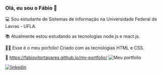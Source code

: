### Olá, eu sou o Fábio 👋

💻 Sou estudante de Sistemas de informação na Universidade Federal de Lavras - UFLA. 

📚 Atualmente estou estudando as tecnologias node.js e react.js. 

🙋‍♂️ Esse é o meu porfolio! Criado com as tecnologias HTML e CSS. 

🔗 <a href="https://fabiovitortavares.github.io/my-portfolio/">https://fabiovitortavares.github.io/my-portfolio/</a>
![Meu portfolio](https://user-images.githubusercontent.com/74937496/194570660-c271f12a-3a0e-41fc-94da-fe79e670edfd.png)



<a href="https://www.linkedin.com/in/fabiottavares/">![linkedin](https://img.shields.io/badge/LinkedIn-0077B5?style=for-the-badge&logo=linkedin&logoColor=white)</a>

<!--
**fabioVitorTavares/fabioVitorTavares** is a ✨ _special_ ✨ repository because its `README.md` (this file) appears on your GitHub profile.

Here are some ideas to get you started:

- 🔭 I’m currently working on ...

- 👯 I’m looking to collaborate on ...
- 🤔 I’m looking for help with ...
- 💬 Ask me about ...
- 📫 How to reach me: ...
- 😄 Pronouns: ...
- ⚡ Fun fact: ...
-->
